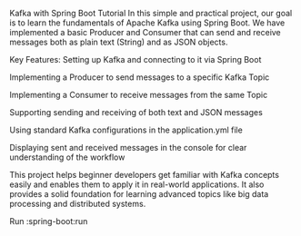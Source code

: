 Kafka with Spring Boot Tutorial
In this simple and practical project, our goal is to learn the fundamentals of Apache Kafka using Spring Boot.
We have implemented a basic Producer and Consumer that can send and receive messages both as plain text (String) and as JSON objects.

Key Features:
Setting up Kafka and connecting to it via Spring Boot

Implementing a Producer to send messages to a specific Kafka Topic

Implementing a Consumer to receive messages from the same Topic

Supporting sending and receiving of both text and JSON messages

Using standard Kafka configurations in the application.yml file

Displaying sent and received messages in the console for clear understanding of the workflow

This project helps beginner developers get familiar with Kafka concepts easily and enables them to apply it in real-world applications.
It also provides a solid foundation for learning advanced topics like big data processing and distributed systems.

Run :spring-boot:run
